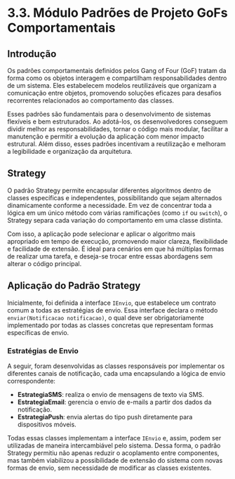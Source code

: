 # 3.3. Módulo Padrões de Projeto GoFs Comportamentais

## Introdução

Os padrões comportamentais definidos pelos Gang of Four (GoF) tratam da forma como os objetos interagem e compartilham responsabilidades dentro de um sistema. Eles estabelecem modelos reutilizáveis que organizam a comunicação entre objetos, promovendo soluções eficazes para desafios recorrentes relacionados ao comportamento das classes.

Esses padrões são fundamentais para o desenvolvimento de sistemas flexíveis e bem estruturados. Ao adotá-los, os desenvolvedores conseguem dividir melhor as responsabilidades, tornar o código mais modular, facilitar a manutenção e permitir a evolução da aplicação com menor impacto estrutural. Além disso, esses padrões incentivam a reutilização e melhoram a legibilidade e organização da arquitetura.

## Strategy

O padrão Strategy permite encapsular diferentes algoritmos dentro de classes específicas e independentes, possibilitando que sejam alternados dinamicamente conforme a necessidade. Em vez de concentrar toda a lógica em um único método com várias ramificações (como `if` ou `switch`), o Strategy separa cada variação do comportamento em uma classe distinta.

Com isso, a aplicação pode selecionar e aplicar o algoritmo mais apropriado em tempo de execução, promovendo maior clareza, flexibilidade e facilidade de extensão. É ideal para cenários em que há múltiplas formas de realizar uma tarefa, e deseja-se trocar entre essas abordagens sem alterar o código principal.

## Aplicação do Padrão Strategy

Inicialmente, foi definida a interface `IEnvio`, que estabelece um contrato comum a todas as estratégias de envio. Essa interface declara o método `enviar(Notificacao notificacao)`, o qual deve ser obrigatoriamente implementado por todas as classes concretas que representam formas específicas de envio.

### Estratégias de Envio

A seguir, foram desenvolvidas as classes responsáveis por implementar os diferentes canais de notificação, cada uma encapsulando a lógica de envio correspondente:

- **EstrategiaSMS**: realiza o envio de mensagens de texto via SMS.
- **EstrategiaEmail**: gerencia o envio de e-mails a partir dos dados da notificação.
- **EstrategiaPush**: envia alertas do tipo push diretamente para dispositivos móveis.

Todas essas classes implementam a interface `IEnvio` e, assim, podem ser utilizadas de maneira intercambiável pelo sistema. Dessa forma, o padrão Strategy permitiu não apenas reduzir o acoplamento entre componentes, mas também viabilizou a possibilidade de extensão do sistema com novas formas de envio, sem necessidade de modificar as classes existentes.

<br>

<div class="image-embed-container" data-image-path="../../assets/strategy.png" data-title="Strategy" style="height: 70vh;"></div>

<br>

<div style="text-align:center;">
Autores: Altino Arthur, Márcio Henrique e Daniel de Sousa
</div>

## Implementação em código - Strategy (Notificação)


```java
public interface IEnvio {
    void enviar(Notificacao n);
}
```

```java
public class EstrategiaEmail implements IEnvio {
    @Override
    public void enviar(Notificacao n) {
        System.out.println("[EstrategiaEmail] Enviando E-mail para " + n.getDestinatario().getContato().getEmail() + ": " + n.getBaseadaEmResultado().getResumo());
    }
}
```

```java
public class EstrategiaPush implements IEnvio {
    @Override
    public void enviar(Notificacao n) {
        System.out.println("[EstrategiaPush] Enviando Notificação Push para " + n.getDestinatario().getNome() + ": " + n.getBaseadaEmResultado().getResumo());
    }
}
```


```java
public class EstrategiaSMS implements IEnvio {
    @Override
    public void enviar(Notificacao n) {
        System.out.println("[EstrategiaSMS] Enviando SMS para " + n.getDestinatario().getContato().getTelefone() + ": " + n.getBaseadaEmResultado().getResumo());
    }
}
```

<div style="text-align:center;">
Autores: Altino Arthur, Márcio Henrique e Daniel de Sousa
</div>

## Testando o Strategy (Notificação)

```java
public class SistemaMonitoramentoTest {

    public static void main(String[] args) {
        System.out.println("\n--- Iniciando Testes do Padrão Strategy para Notificações ---");

        // Criar entidades necessárias para simular o cenário de notificação
        Contato contatoCuidador = new Contato("cuidador.teste@example.com", "5511987654321");
        Endereco enderecoCuidador = new Endereco("Rua dos Testes", "10", "Cidade Teste", "TS", "00000-000");
        PessoaCuidador cuidadorTeste = new PessoaCuidador("Ana Cuidadora", Genero.Feminino, "111.222.333-44", LocalDate.of(1985, 5, 10), contatoCuidador, enderecoCuidador);

        ResultadoAnalise resultadoQueda = new ResultadoAnalise(0.8, true, Situacao.QuedaDetectada);
        ResultadoAnalise resultadoNormal = new ResultadoAnalise(0.1, false, Situacao.TudoBem);

        System.out.println("\n--- Cenário 1: Notificação via SMS ---");
        Notificacao notificacaoSMS = new Notificacao(Prioridade.Baixa, TipoAlerta.SMS, cuidadorTeste, resultadoNormal);
        System.out.println("Status inicial da notificação SMS: " + notificacaoSMS.getEstado());
        notificacaoSMS.enviar();
        System.out.println("Status final da notificação SMS: " + notificacaoSMS.getEstado());
        if (notificacaoSMS.getEstado() != StatusNotificacao.Enviado) {
            System.err.println("ERRO: Status da notificação SMS não é ENVIADO.");
        }

        System.out.println("\n--- Cenário 2: Notificação via Email ---");
        Notificacao notificacaoEmail = new Notificacao(Prioridade.Media, TipoAlerta.Email, cuidadorTeste, resultadoNormal);
        System.out.println("Status inicial da notificação Email: " + notificacaoEmail.getEstado());
        notificacaoEmail.enviar();
        System.out.println("Status final da notificação Email: " + notificacaoEmail.getEstado());
        if (notificacaoEmail.getEstado() != StatusNotificacao.Enviado) {
            System.err.println("ERRO: Status da notificação Email não é ENVIADO.");
        }

        System.out.println("\n--- Cenário 3: Notificação via Push ---");
        Notificacao notificacaoPush = new Notificacao(Prioridade.Alta, TipoAlerta.Push, cuidadorTeste, resultadoQueda);
        System.out.println("Status inicial da notificação Push: " + notificacaoPush.getEstado());
        notificacaoPush.enviar();
        System.out.println("Status final da notificação Push: " + notificacaoPush.getEstado());
        if (notificacaoPush.getEstado() != StatusNotificacao.Enviado) {
            System.err.println("ERRO: Status da notificação Push não é ENVIADO.");
        }

        System.out.println("\n--- Cenário 4: Alteração manual do estado da notificação ---");
        Notificacao notificacaoManual = new Notificacao(Prioridade.Baixa, TipoAlerta.SMS, cuidadorTeste, resultadoNormal);
        System.out.println("Status antes da alteração manual: " + notificacaoManual.getEstado());
        notificacaoManual.alterarEstado(StatusNotificacao.Ignorado);
        System.out.println("Status após alteração manual para IGNORADO: " + notificacaoManual.getEstado());
        if (notificacaoManual.getEstado() != StatusNotificacao.Ignorado) {
            System.err.println("ERRO: Status da notificação manual não é IGNORADO.");
        }

        System.out.println("\n--- Cenário 5: Tentativa de criação com tipo de alerta nulo (comportamento esperado: exceção) ---");
        try {
            new Notificacao(Prioridade.Baixa, null, cuidadorTeste, resultadoNormal);
            System.err.println("ERRO: Nenhuma exceção lançada para TipoAlerta nulo.");
        } catch (IllegalArgumentException e) {
            System.out.println("Sucesso: Exceção capturada para TipoAlerta nulo: " + e.getMessage());
            if (!e.getMessage().contains("nulo")) {
                System.err.println("ERRO: Mensagem de exceção inesperada para TipoAlerta nulo.");
            }
        }

        System.out.println("\n--- Todos os Testes de Notificação Strategy Concluídos ---");
    }
}
```

<div style="text-align:center;">
Autores: Altino Arthur, Márcio Henrique e Daniel de Sousa
</div>

## Resultados dos Testes Strategy

<br>

<div class="image-embed-container" data-image-path="../../assets/test_strategy.png" data-title="Strategy" style="height: 70vh;"></div>

<br>

<div style="text-align:center;">
Autores: Altino Arthur, Márcio Henrique e Daniel de Sousa
</div>

### Observer: Gerenciando Eventos com Baixo Acoplamento

No desenvolvimento do sistema de monitoramento, foi identificado o requisito de notificar automaticamente diversos componentes sempre que um evento relevante como a detecção de uma queda ocorresse. A abordagem tradicional, baseada em chamadas diretas entre módulos, tornaria o sistema fortemente acoplado e difícil de escalar. Para resolver essa limitação, optou-se pela adoção do padrão de projeto **Observer**, pertencente à categoria dos padrões comportamentais.

#### Aplicação do Padrão Observer

O padrão Observer estabelece uma relação de dependência entre um objeto "sujeito" (observável) e um conjunto de objetos "observadores", de modo que, sempre que o estado do sujeito muda, todos os observadores são automaticamente notificados.

##### Interface de Observação (ListenerQueda)

Inicialmente, foi definida a interface `ListenerQueda`, que representa o contrato que qualquer classe interessada em receber notificações de eventos de queda deve implementar. Essa interface declara o método `onQuedaDetectada(Monitoramento m, ResultadoAnalise r)`, que é invocado sempre que uma nova situação crítica é identificada.

##### Observadores Concretos

A seguir, foram implementadas as classes que atuam como observadores do sistema:

- **NotificadorCuidador**: ao ser notificado sobre uma queda, é responsável por compor e disparar uma notificação ao cuidador responsável.
- **RegistradorLog**: registra os eventos de queda em um log centralizado. Essa classe foi projetada também como um Singleton, garantindo que apenas uma instância gerencie os registros de log.

Ambas as classes implementam a interface `ListenerQueda` e são registradas no componente observável.

##### Sujeito Observável (ServicoMonitoramento)

A classe `ServicoMonitoramento` atua como o sujeito observável. Ela mantém uma lista de objetos `ListenerQueda` previamente registrados. Quando o método `processarMonitoramento()` detecta uma queda, o serviço invoca o método `notificarObservadores()`, que por sua vez aciona todos os observadores registrados.

Importante destacar que `ServicoMonitoramento` não precisa conhecer os detalhes de implementação dos observadores — apenas emite o evento. Cada observador responde ao evento de forma independente, promovendo o princípio do baixo acoplamento.

#### Vantagens da Solução

A adoção do padrão Observer trouxe uma série de benefícios arquiteturais ao sistema, destacando-se:

- **Baixo acoplamento** entre o módulo de detecção e os módulos que reagem ao evento;
- **Alta extensibilidade**, permitindo adicionar novos observadores sem modificar o código existente;
- **Facilidade de manutenção**, já que novas funcionalidades podem ser integradas com mínimo impacto no sistema.

Caso haja a necessidade futura de incorporar novos comportamentos em resposta a eventos de queda (como acionar um alarme local ou alimentar um painel estatístico), basta implementar uma nova classe que estenda `ListenerQueda` e registrá-la no `ServicoMonitoramento`. Nenhuma alteração será necessária nas classes já existentes, garantindo uma evolução sustentável do código.


<br>

<div class="image-embed-container" data-image-path="../../assets/observer.png" data-title="Observer" style="height: 70vh;"></div>

<br>

## Implementação em código - Observadores

```java
public interface ListenerQueda {
    void onQuedaDetectada(Monitoramento m, ResultadoAnalise r);
}

class NotificadorCuidador implements ListenerQueda {
    @Override
    public void onQuedaDetectada(Monitoramento m, ResultadoAnalise r) {
        System.out.println("[NotificadorCuidador] Queda detectada! Preparando notificação para " + m.getCuidadorAssociado().getNome());
    }
}
```

```java
public class NotificadorCuidador implements ListenerQueda {
    @Override
    public void onQuedaDetectada(Monitoramento m, ResultadoAnalise r) {
        System.out.println("[NotificadorCuidador] Queda detectada! Preparando notificação para " + m.getCuidadorAssociado().getNome());
    }
}
```

```java
public class RegistradorLog implements ListenerQueda {
    private static RegistradorLog instance;

    private RegistradorLog() {
        // Construtor privado para implementar o Singleton
        System.out.println("[RegistradorLog] Instância do RegistradorLog criada.");
    }

    public static RegistradorLog getInstance() {
        if (instance == null) {
            instance = new RegistradorLog();
        }
        return instance;
    }

    @Override
    public void onQuedaDetectada(Monitoramento m, ResultadoAnalise r) {
        System.out.println("[RegistradorLog] Queda detectada e registrada no log. " + m.getResumo() + " - Risco: " + r.getRiscoQueda());
    }
}
```
<div style="text-align:center;">
Autores: Altino Arthur, Márcio Henrique e Daniel de Sousa
</div>

## Testando os Observadores

```java
public class SistemaMonitoramentoTest {

    public static void main(String[] args) {
        System.out.println("--- Iniciando Testes do Padrão Observer ---");

        // 1. Criar entidades necessárias para simular o cenário de monitoramento e queda
        Contato contatoCuidador = new Contato("joao.cuidador@example.com", "5511912345678");
        Endereco enderecoCuidador = new Endereco("Rua da Guarda", "789", "Cidade Segura", "SP", "12345-678");
        PessoaCuidador joao = new PessoaCuidador("João Guardião", Genero.Masculino, "012.345.678-90", LocalDate.of(1970, 1, 1), contatoCuidador, enderecoCuidador);

        Contato contatoMonitorado = new Contato("maria.monitorada@example.com", "5511987654321");
        Endereco enderecoMonitorado = new Endereco("Av. Paz", "1000", "Cidade Tranquila", "MG", "98765-432");
        PessoaMonitorada maria = new PessoaMonitorada("Maria Paciente", Genero.Feminino, "908.765.432-10", LocalDate.of(1930, 12, 1), contatoMonitorado, enderecoMonitorado);

        // Associar o cuidador à pessoa monitorada
        maria.adicionarCuidador(joao);
        joao.adicionarPessoaMonitorada(maria);

        // Criar um sensor associado à pessoa monitorada
        Sensor sensorSala = new Sensor("Acelerômetro", "Sala de Estar", LocalDate.of(2025, 5, 20));
        maria.adicionarSensor(sensorSala);

        // Instanciar o Serviço de Monitoramento (o Sujeito/Observable)
        ServicoMonitoramento servicoMonitoramento = new ServicoMonitoramento();

        // **Atenção**: Por padrão, NotificadorCuidador e RegistradorLog já são adicionados
        // como observadores no construtor de ServicoMonitoramento.
        // Se você quisesse adicionar outros ou remover os padrões, faria aqui:
        // servicoMonitoramento.adicionarObservador(new MeuNovoObservador());
        // servicoMonitoramento.removerObservador(RegistradorLog.getInstance());

        System.out.println("\n--- Cenário de Teste 1: Queda Detectada ---");
        System.out.println("Simulando um monitoramento com dados que indicam queda (delta: 60, tempo parado: 20)...");
        
        // Criar um monitoramento com dados críticos
        Monitoramento monitoramentoQueda = servicoMonitoramento.criarMonitoramento(joao, maria, sensorSala, 60, 20);
        
        // Processar o monitoramento. Isso deve acionar a notificação dos observadores.
        servicoMonitoramento.processarMonitoramento(monitoramentoQueda);

        System.out.println("\n--- Verificando a Reação dos Observadores ---");
        // Após o processamento, as mensagens do NotificadorCuidador e do RegistradorLog
        // devem ter sido impressas no console, indicando que foram notificados.
        System.out.println("Verifique as mensagens acima para confirmar que 'NotificadorCuidador' e 'RegistradorLog' reagiram à queda detectada.");
        // Você poderia adicionar asserções mais robustas aqui se estivesse usando JUnit,
        // por exemplo, verificando logs de um Mock de RegistradorLog ou um Mock de NotificadorCuidador.

        System.out.println("\n--- Cenário de Teste 2: Situação Normal (Sem Queda) ---");
        System.out.println("Simulando um monitoramento com dados normais (delta: 10, tempo parado: 2)...");
        
        // Criar um monitoramento com dados normais
        Monitoramento monitoramentoNormal = servicoMonitoramento.criarMonitoramento(joao, maria, sensorSala, 10, 2);
        
        // Processar o monitoramento. Isso NÃO deve acionar a notificação dos observadores.
        servicoMonitoramento.processarMonitoramento(monitoramentoNormal);

        System.out.println("\n--- Verificando a Não-Reação dos Observadores ---");
        // Após o processamento, as mensagens dos observadores NÃO devem ter sido impressas,
        // pois a situação não é crítica.
        System.out.println("Verifique as mensagens acima para confirmar que 'NotificadorCuidador' e 'RegistradorLog' NÃO reagiram a esta situação normal.");

        System.out.println("\n--- Testes do Padrão Observer Concluídos ---");
    }
}
```

<div style="text-align:center;">
Autores: Altino Arthur, Márcio Henrique e Daniel de Sousa
</div>

## Resultados dos Testes Observadores

```text
PS E:\monitora>  e:; cd 'e:\monitora'; & 'C:\Program Files\Java\jdk-24\bin\java.exe' '--enable-preview' '-XX:+ShowCodeDetailsInExceptionMessages' '-cp' 'C:\Users\altin\AppData\Roaming\Code\User\workspaceStorage\fa90a8a525ed41054182c6be96766ba1\redhat.java\jdt_ws\monitora_9f3f1e81\bin' 'SistemaMonitoramentoTest' 
--- Iniciando Testes do Padrão Observer ---
[PessoaMonitorada] Maria Paciente agora é monitorada por João Guardião.
[PessoaCuidador] João Guardião agora monitora Maria Paciente
[Sensor] Sensor criado: Sensor ID: 767dee38-a9ae-4b4c-b4d5-b8e6e3c33b76, Tipo: Acelerômetro, Localização: Sala de Estar (Calibração: 2025-05-20).
[PessoaMonitorada] Maria Paciente associou o sensor Acelerômetro (767dee38-a9ae-4b4c-b4d5-b8e6e3c33b76).
[SensorValidator] SensorValidator inicializado.
[ServicoQueda] ServicoQueda inicializado.
[AnalisadorPostura] AnalisadorPostura inicializado.
[RegistradorLog] Instância do RegistradorLog criada.
[ServicoMonitoramento] Observador RegistradorLog adicionado.
[ServicoMonitoramento] ServicoMonitoramento inicializado.

--- Cenário de Teste 1: Queda Detectada ---
Simulando um monitoramento com dados que indicam queda (delta: 60, tempo parado: 20)...
[Monitoramento] Novo monitoramento criado para Maria Paciente com sensor Acelerômetro.
[PessoaMonitorada] Maria Paciente adicionou um novo registro de monitoramento.
[ServicoMonitoramento] Monitoramento criado com sucesso.
[ServicoMonitoramento] Processando monitoramento para Maria Paciente...
[AnalisadorPostura] Normalizando ângulo 90 para 90.
[ServicoMonitoramento] DEBUG: AnalisadorPostura - normalizando 90 graus: 90
[AnalisadorPostura] Normalizando ângulo 180 para 180.
[AnalisadorPostura] Normalizando ângulo 0 para 0.
[AnalisadorPostura] Calculando variação de ângulo: 0 -> 180 = 180 graus.
[ServicoMonitoramento] DEBUG: AnalisadorPostura - calculando variacao (0 a 180): 180
[ServicoQueda] Analisando dados do monitoramento...
[SensorValidator] Verificando calibração do sensor 767dee38-a9ae-4b4c-b4d5-b8e6e3c33b76...
[Sensor] Sensor 767dee38-a9ae-4b4c-b4d5-b8e6e3c33b76 está calibrado.
[ServicoQueda] Análise concluída: Risco=90.0%, Situação=QuedaDetectada, Notificar=true.
[ResultadoAnalise] Resultado da análise gerado: Risco de queda: 90.0%, Situação: QuedaDetectada, Notificar: true
[Monitoramento] Resultado da análise aplicado ao monitoramento. Nova situação: QuedaDetectada
[ServicoMonitoramento] Situação crítica detectada: QuedaDetectada. Notificando observadores.
[RegistradorLog] Queda detectada e registrada no log. Monitoramento em 2025-06-02T04:13:34.117433200 com sensor Acelerômetro. Situação: QuedaDetectada - Risco: 0.9
[ServicoMonitoramento] Criando notificação para João Guardião (Prioridade: Alta, Tipo: Push).
[Notificacao] Notificação criada (Tipo: Push, Prioridade: Alta).
[EstrategiaPush] Enviando Notificação Push para João Guardião: Risco de queda: 90.0%, Situação: QuedaDetectada, Notificar: true
[Notificacao] Notificação enviada para João Guardião. Estado: Enviado

--- Verificando a Reação dos Observadores ---
Verifique as mensagens acima para confirmar que 'NotificadorCuidador' e 'RegistradorLog' reagiram à queda detectada.

--- Cenário de Teste 2: Situação Normal (Sem Queda) ---
Simulando um monitoramento com dados normais (delta: 10, tempo parado: 2)...
[Monitoramento] Novo monitoramento criado para Maria Paciente com sensor Acelerômetro.
[PessoaMonitorada] Maria Paciente adicionou um novo registro de monitoramento.
[ServicoMonitoramento] Monitoramento criado com sucesso.
[ServicoMonitoramento] Processando monitoramento para Maria Paciente...
[AnalisadorPostura] Normalizando ângulo 90 para 90.
[ServicoMonitoramento] DEBUG: AnalisadorPostura - normalizando 90 graus: 90
[AnalisadorPostura] Normalizando ângulo 180 para 180.
[AnalisadorPostura] Normalizando ângulo 0 para 0.
[AnalisadorPostura] Calculando variação de ângulo: 0 -> 180 = 180 graus.
[ServicoMonitoramento] DEBUG: AnalisadorPostura - calculando variacao (0 a 180): 180
[ServicoQueda] Analisando dados do monitoramento...
[SensorValidator] Verificando calibração do sensor 767dee38-a9ae-4b4c-b4d5-b8e6e3c33b76...
[Sensor] Sensor 767dee38-a9ae-4b4c-b4d5-b8e6e3c33b76 está calibrado.
[ServicoQueda] Análise concluída: Risco=10.0%, Situação=TudoBem, Notificar=false.
[ResultadoAnalise] Resultado da análise gerado: Risco de queda: 10.0%, Situação: TudoBem, Notificar: false
[Monitoramento] Resultado da análise aplicado ao monitoramento. Nova situação: TudoBem
[ServicoMonitoramento] Situação normal: TudoBem.

--- Verificando a Não-Reação dos Observadores ---
Verifique as mensagens acima para confirmar que 'NotificadorCuidador' e 'RegistradorLog' NÃO reagiram a esta situação normal.

--- Testes do Padrão Observer Concluídos ---
PS E:\monitora>     
```

<div style="text-align:center;">
Autores: Altino Arthur, Márcio Henrique e Daniel de Sousa
</div>

## Implementações das Classes

As implementações completas das classes mencionadas neste documento podem ser conferidas no repositório oficial do projeto, disponível em:

 [https://github.com/UnBArqDsw2025-1-Turma01/2025.1-T01-_G1_Embarcado_Entrega_03/tree/main/src/monitora](https://github.com/UnBArqDsw2025-1-Turma01/2025.1-T01-_G1_Embarcado_Entrega_03/tree/main/src/monitora)

O diretório `src/monitora` contém o código-fonte Java estruturado em pacotes.

## Referências

REFACTORING GURU. Padrões de projeto comportamentais. Disponível em: https://refactoring.guru/pt-br/design-patterns/behavioral-patterns. Acesso em: 30 de maio de 2025.